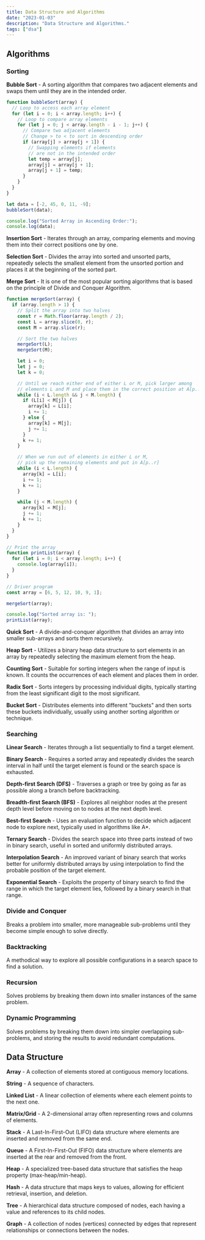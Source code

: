 ```yaml
---
title: Data Structure and Algorithms
date: "2023-01-03"
description: "Data Structure and Algorithms."
tags: ["dsa"]
---
```


## Algorithms

### Sorting

**Bubble Sort** - A sorting algorithm that compares two adjacent elements and swaps them until they are in the intended order.

```javascript
function bubbleSort(array) {
  // Loop to access each array element
  for (let i = 0; i < array.length; i++) {
    // Loop to compare array elements
    for (let j = 0; j < array.length - i - 1; j++) {
      // Compare two adjacent elements
      // Change > to < to sort in descending order
      if (array[j] > array[j + 1]) {
        // Swapping elements if elements
        // are not in the intended order
        let temp = array[j];
        array[j] = array[j + 1];
        array[j + 1] = temp;
      }
    }
  }
}

let data = [-2, 45, 0, 11, -9];
bubbleSort(data);

console.log("Sorted Array in Ascending Order:");
console.log(data);
```

**Insertion Sort** - Iterates through an array, comparing elements and moving them into their correct positions one by one.

**Selection Sort** - Divides the array into sorted and unsorted parts, repeatedly selects the smallest element from the unsorted portion and places it at the beginning of the sorted part.

**Merge Sort** - It is one of the most popular sorting algorithms that is based on the principle of Divide and Conquer Algorithm.

```javascript
function mergeSort(array) {
  if (array.length > 1) {
    // Split the array into two halves
    const r = Math.floor(array.length / 2);
    const L = array.slice(0, r);
    const M = array.slice(r);

    // Sort the two halves
    mergeSort(L);
    mergeSort(M);

    let i = 0;
    let j = 0;
    let k = 0;

    // Until we reach either end of either L or M, pick larger among
    // elements L and M and place them in the correct position at A[p..r]
    while (i < L.length && j < M.length) {
      if (L[i] < M[j]) {
        array[k] = L[i];
        i += 1;
      } else {
        array[k] = M[j];
        j += 1;
      }
      k += 1;
    }

    // When we run out of elements in either L or M,
    // pick up the remaining elements and put in A[p..r]
    while (i < L.length) {
      array[k] = L[i];
      i += 1;
      k += 1;
    }

    while (j < M.length) {
      array[k] = M[j];
      j += 1;
      k += 1;
    }
  }
}

// Print the array
function printList(array) {
  for (let i = 0; i < array.length; i++) {
    console.log(array[i]);
  }
}

// Driver program
const array = [6, 5, 12, 10, 9, 1];

mergeSort(array);

console.log("Sorted array is: ");
printList(array);
```

**Quick Sort** - A divide-and-conquer algorithm that divides an array into smaller sub-arrays and sorts them recursively.

**Heap Sort** - Utilizes a binary heap data structure to sort elements in an array by repeatedly selecting the maximum element from the heap.

**Counting Sort** - Suitable for sorting integers when the range of input is known. It counts the occurrences of each element and places them in order.

**Radix Sort** - Sorts integers by processing individual digits, typically starting from the least significant digit to the most significant.

**Bucket Sort** - Distributes elements into different "buckets" and then sorts these buckets individually, usually using another sorting algorithm or technique.

### Searching

**Linear Search** - Iterates through a list sequentially to find a target element.

**Binary Search** - Requires a sorted array and repeatedly divides the search interval in half until the target element is found or the search space is exhausted.

**Depth-first Search (DFS)** - Traverses a graph or tree by going as far as possible along a branch before backtracking.

**Breadth-first Search (BFS)** - Explores all neighbor nodes at the present depth level before moving on to nodes at the next depth level.

**Best-first Search** - Uses an evaluation function to decide which adjacent node to explore next, typically used in algorithms like A*.

**Ternary Search** - Divides the search space into three parts instead of two in binary search, useful in sorted and uniformly distributed arrays.

**Interpolation Search** - An improved variant of binary search that works better for uniformly distributed arrays by using interpolation to find the probable position of the target element.

**Exponential Search** - Exploits the property of binary search to find the range in which the target element lies, followed by a binary search in that range.

### Divide and Conquer

Breaks a problem into smaller, more manageable sub-problems until they become simple enough to solve directly.

### Backtracking

A methodical way to explore all possible configurations in a search space to find a solution.

### Recursion

Solves problems by breaking them down into smaller instances of the same problem.

### Dynamic Programming

Solves problems by breaking them down into simpler overlapping sub-problems, and storing the results to avoid redundant computations.

## Data Structure

**Array** - A collection of elements stored at contiguous memory locations.

**String** - A sequence of characters.

**Linked List** - A linear collection of elements where each element points to the next one.

**Matrix/Grid** - A 2-dimensional array often representing rows and columns of elements.

**Stack** - A Last-In-First-Out (LIFO) data structure where elements are inserted and removed from the same end.

**Queue** - A First-In-First-Out (FIFO) data structure where elements are inserted at the rear and removed from the front.

**Heap** - A specialized tree-based data structure that satisfies the heap property (max-heap/min-heap).

**Hash** - A data structure that maps keys to values, allowing for efficient retrieval, insertion, and deletion.

**Tree** - A hierarchical data structure composed of nodes, each having a value and references to its child nodes.

**Graph** - A collection of nodes (vertices) connected by edges that represent relationships or connections between the nodes.
